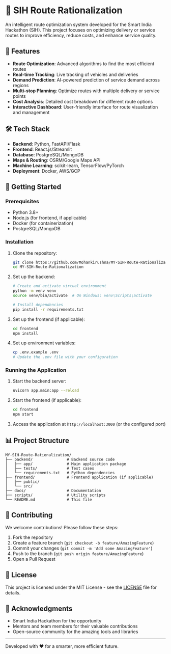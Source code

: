 # 🚗 SIH Route Rationalization

An intelligent route optimization system developed for the Smart India Hackathon (SIH). This project focuses on optimizing delivery or service routes to improve efficiency, reduce costs, and enhance service quality.

## 🌟 Features

- **Route Optimization**: Advanced algorithms to find the most efficient routes
- **Real-time Tracking**: Live tracking of vehicles and deliveries
- **Demand Prediction**: AI-powered prediction of service demand across regions
- **Multi-stop Planning**: Optimize routes with multiple delivery or service points
- **Cost Analysis**: Detailed cost breakdown for different route options
- **Interactive Dashboard**: User-friendly interface for route visualization and management

## 🛠️ Tech Stack

- **Backend**: Python, FastAPI/Flask
- **Frontend**: React.js/Streamlit
- **Database**: PostgreSQL/MongoDB
- **Maps & Routing**: OSRM/Google Maps API
- **Machine Learning**: scikit-learn, TensorFlow/PyTorch
- **Deployment**: Docker, AWS/GCP

## 🚀 Getting Started

### Prerequisites

- Python 3.8+
- Node.js (for frontend, if applicable)
- Docker (for containerization)
- PostgreSQL/MongoDB

### Installation

1. Clone the repository:
   ```bash
   git clone https://github.com/Mohankirushna/MY-SIH-Route-Rationalization.git
   cd MY-SIH-Route-Rationalization
   ```

2. Set up the backend:
   ```bash
   # Create and activate virtual environment
   python -m venv venv
   source venv/bin/activate  # On Windows: venv\Scripts\activate
   
   # Install dependencies
   pip install -r requirements.txt
   ```

3. Set up the frontend (if applicable):
   ```bash
   cd frontend
   npm install
   ```

4. Set up environment variables:
   ```bash
   cp .env.example .env
   # Update the .env file with your configuration
   ```

### Running the Application

1. Start the backend server:
   ```bash
   uvicorn app.main:app --reload
   ```

2. Start the frontend (if applicable):
   ```bash
   cd frontend
   npm start
   ```

3. Access the application at `http://localhost:3000` (or the configured port)

## 📊 Project Structure

```
MY-SIH-Route-Rationalization/
├── backend/               # Backend source code
│   ├── app/               # Main application package
│   ├── tests/             # Test cases
│   └── requirements.txt   # Python dependencies
├── frontend/              # Frontend application (if applicable)
│   ├── public/
│   └── src/
├── docs/                  # Documentation
├── scripts/               # Utility scripts
└── README.md              # This file
```

## 🤝 Contributing

We welcome contributions! Please follow these steps:

1. Fork the repository
2. Create a feature branch (`git checkout -b feature/AmazingFeature`)
3. Commit your changes (`git commit -m 'Add some AmazingFeature'`)
4. Push to the branch (`git push origin feature/AmazingFeature`)
5. Open a Pull Request

## 📄 License

This project is licensed under the MIT License - see the [LICENSE](LICENSE) file for details.

## 🙏 Acknowledgments

- Smart India Hackathon for the opportunity
- Mentors and team members for their valuable contributions
- Open-source community for the amazing tools and libraries

---

Developed with ❤️ for a smarter, more efficient future.
